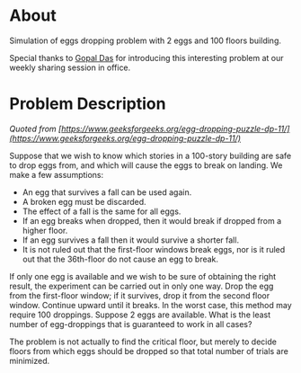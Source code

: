 # About
Simulation of eggs dropping problem with 2 eggs and 100 floors building. 

Special thanks to [Gopal Das](https://gopalcdas.com/) for introducing this interesting problem at our weekly sharing session in office.

# Problem Description

*Quoted from [https://www.geeksforgeeks.org/egg-dropping-puzzle-dp-11/](https://www.geeksforgeeks.org/egg-dropping-puzzle-dp-11/)*

Suppose that we wish to know which stories in a 100-story building are safe to drop eggs from, and which will cause the eggs to break on landing. We make a few assumptions:

* An egg that survives a fall can be used again.
* A broken egg must be discarded.
* The effect of a fall is the same for all eggs.
* If an egg breaks when dropped, then it would break if dropped from a higher floor.
* If an egg survives a fall then it would survive a shorter fall.
* It is not ruled out that the first-floor windows break eggs, nor is it ruled out that the 36th-floor do not cause an egg to break.

If only one egg is available and we wish to be sure of obtaining the right result, the experiment can be carried out in only one way. Drop the egg from the first-floor window; if it survives, drop it from the second floor window. Continue upward until it breaks. In the worst case, this method may require 100 droppings. Suppose 2 eggs are available. What is the least number of egg-droppings that is guaranteed to work in all cases?

The problem is not actually to find the critical floor, but merely to decide floors from which eggs should be dropped so that total number of trials are minimized.

